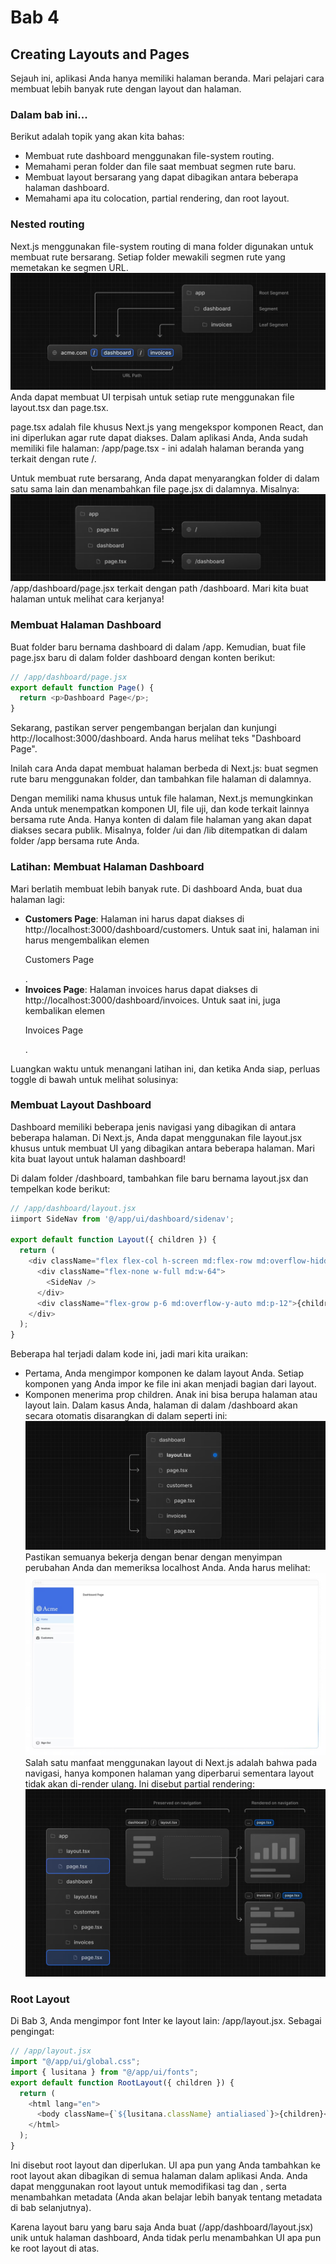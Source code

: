 # Bab 4

## Creating Layouts and Pages

Sejauh ini, aplikasi Anda hanya memiliki halaman beranda. Mari pelajari cara membuat lebih banyak rute dengan layout dan halaman.

### Dalam bab ini...

Berikut adalah topik yang akan kita bahas:

- Membuat rute dashboard menggunakan file-system routing.
- Memahami peran folder dan file saat membuat segmen rute baru.
- Membuat layout bersarang yang dapat dibagikan antara beberapa halaman dashboard.
- Memahami apa itu colocation, partial rendering, dan root layout.

### Nested routing

Next.js menggunakan file-system routing di mana folder digunakan untuk membuat rute bersarang. Setiap folder mewakili segmen rute yang memetakan ke segmen URL.
![alt text](image-5.png)
Anda dapat membuat UI terpisah untuk setiap rute menggunakan file layout.tsx dan page.tsx.

page.tsx adalah file khusus Next.js yang mengekspor komponen React, dan ini diperlukan agar rute dapat diakses. Dalam aplikasi Anda, Anda sudah memiliki file halaman: /app/page.tsx - ini adalah halaman beranda yang terkait dengan rute /.

Untuk membuat rute bersarang, Anda dapat menyarangkan folder di dalam satu sama lain dan menambahkan file page.jsx di dalamnya. Misalnya:
![alt text](image-6.png)
/app/dashboard/page.jsx terkait dengan path /dashboard. Mari kita buat halaman untuk melihat cara kerjanya!

### Membuat Halaman Dashboard

Buat folder baru bernama dashboard di dalam /app. Kemudian, buat file page.jsx baru di dalam folder dashboard dengan konten berikut:

```javascript
// /app/dashboard/page.jsx
export default function Page() {
  return <p>Dashboard Page</p>;
}
```

Sekarang, pastikan server pengembangan berjalan dan kunjungi http://localhost:3000/dashboard. Anda harus melihat teks "Dashboard Page".

Inilah cara Anda dapat membuat halaman berbeda di Next.js: buat segmen rute baru menggunakan folder, dan tambahkan file halaman di dalamnya.

Dengan memiliki nama khusus untuk file halaman, Next.js memungkinkan Anda untuk menempatkan komponen UI, file uji, dan kode terkait lainnya bersama rute Anda. Hanya konten di dalam file halaman yang akan dapat diakses secara publik. Misalnya, folder /ui dan /lib ditempatkan di dalam folder /app bersama rute Anda.

### Latihan: Membuat Halaman Dashboard

Mari berlatih membuat lebih banyak rute. Di dashboard Anda, buat dua halaman lagi:

- **Customers Page**: Halaman ini harus dapat diakses di http://localhost:3000/dashboard/customers. Untuk saat ini, halaman ini harus mengembalikan elemen <p>Customers Page</p>.
- **Invoices Page**: Halaman invoices harus dapat diakses di http://localhost:3000/dashboard/invoices. Untuk saat ini, juga kembalikan elemen <p>Invoices Page</p>.

Luangkan waktu untuk menangani latihan ini, dan ketika Anda siap, perluas toggle di bawah untuk melihat solusinya:

### Membuat Layout Dashboard

Dashboard memiliki beberapa jenis navigasi yang dibagikan di antara beberapa halaman. Di Next.js, Anda dapat menggunakan file layout.jsx khusus untuk membuat UI yang dibagikan antara beberapa halaman. Mari kita buat layout untuk halaman dashboard!

Di dalam folder /dashboard, tambahkan file baru bernama layout.jsx dan tempelkan kode berikut:

```javascript
// /app/dashboard/layout.jsx
iimport SideNav from '@/app/ui/dashboard/sidenav';

export default function Layout({ children }) {
  return (
    <div className="flex flex-col h-screen md:flex-row md:overflow-hidden">
      <div className="flex-none w-full md:w-64">
        <SideNav />
      </div>
      <div className="flex-grow p-6 md:overflow-y-auto md:p-12">{children}</div>
    </div>
  );
}
```

Beberapa hal terjadi dalam kode ini, jadi mari kita uraikan:

- Pertama, Anda mengimpor komponen <SideNav /> ke dalam layout Anda. Setiap komponen yang Anda impor ke file ini akan menjadi bagian dari layout.
- Komponen <Layout /> menerima prop children. Anak ini bisa berupa halaman atau layout lain. Dalam kasus Anda, halaman di dalam /dashboard akan secara otomatis disarangkan di dalam <Layout /> seperti ini:
  ![alt text](image-7.png)
  Pastikan semuanya bekerja dengan benar dengan menyimpan perubahan Anda dan memeriksa localhost Anda. Anda harus melihat:
  ![alt text](image-8.png)
  Salah satu manfaat menggunakan layout di Next.js adalah bahwa pada navigasi, hanya komponen halaman yang diperbarui sementara layout tidak akan di-render ulang. Ini disebut partial rendering:
  ![alt text](image-9.png)

### Root Layout

Di Bab 3, Anda mengimpor font Inter ke layout lain: /app/layout.jsx. Sebagai pengingat:

```javascript
// /app/layout.jsx
import "@/app/ui/global.css";
import { lusitana } from "@/app/ui/fonts";
export default function RootLayout({ children }) {
  return (
    <html lang="en">
      <body className={`${lusitana.className} antialiased`}>{children}</body>
    </html>
  );
}
```

Ini disebut root layout dan diperlukan. UI apa pun yang Anda tambahkan ke root layout akan dibagikan di semua halaman dalam aplikasi Anda. Anda dapat menggunakan root layout untuk memodifikasi tag <html> dan <body>, serta menambahkan metadata (Anda akan belajar lebih banyak tentang metadata di bab selanjutnya).

Karena layout baru yang baru saja Anda buat (/app/dashboard/layout.jsx) unik untuk halaman dashboard, Anda tidak perlu menambahkan UI apa pun ke root layout di atas.
